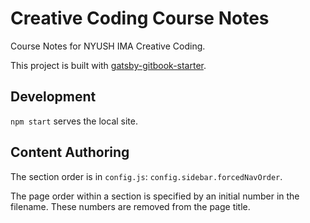 # Creative Coding Course Notes

Course Notes for NYUSH IMA Creative Coding.

This project is built with [gatsby-gitbook-starter](https://github.com/hasura/gatsby-gitbook-starter).

## Development

`npm start` serves the local site.

## Content Authoring

The section order is in `config.js`: `config.sidebar.forcedNavOrder`.

The page order within a section is specified by an initial number in the
filename. These numbers are removed from the page title.
